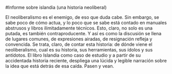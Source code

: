 #Informe sobre islandia (una historia neoliberal) 

El neoliberalismo es el enemigo, de eso que duda cabe. Sin embargo, se sabe poco de cómo actua, y lo poco que se sabe está contado en manuales abstrusos y libros ilimitadamente técnicos. Esto, claro, no solo es una putada, es también contraproducente. Y así es como la discusión se llena de lugares comunes, de expresiones airadas, de resignación refleja y convencida.
Se trata, claro, de contar esta historia: de dónde viene el neoliberalismo, cual es su historia, sus herramientas, sus ídolos y sus antídotos.
El libro Islandia como caso de estudio y a partir de su accidentada historia reciente, despliega una lúcida y legible narración sobre la idea que está detrás de esa caída.
Pasen y vean.